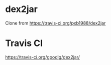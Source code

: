 # dex2jar
Clone from https://travis-ci.org/pxb1988/dex2jar

# Travis CI
https://travis-ci.org/goodlg/dex2jar/

